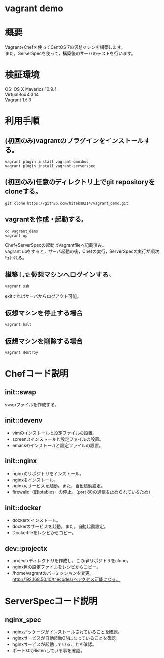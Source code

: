vagrant demo
============

# 概要
Vagrant+Chefを使ってCentOS 7の仮想マシンを構築します。  
また，ServerSpecを使って，構築後のサーバのテストを行います。

# 検証環境
OS: OS X Maverics 10.9.4  
VirtualBox 4.3.14  
Vagrant 1.6.3  

# 利用手順
## (初回のみ)vagrantのプラグインをインストールする。
```
vagrant plugin install vagrant-omnibus
vagrant plugin install vagrant-serverspec
```

## (初回のみ)任意のディレクトリ上でgit repositoryをcloneする。
```
git clone https://github.com/hitaka0214/vagrant_demo.git
```

## vagrantを作成・起動する。
```
cd vagrant_demo
vagrant up
```
Chef+ServerSpecの起動はVagrantfileへ記載済み。  
vagrant upをすると，サーバ起動の後，Chefの実行，ServerSpecの実行が順次行われる。

## 構築した仮想マシンへログインする。
```
vagrant ssh
```
exitすればサーバからログアウト可能。

## 仮想マシンを停止する場合
```
vagrant halt
```

## 仮想マシンを削除する場合
```
vagrant destroy
```

# Chefコード説明
## init::swap
swapファイルを作成する。

## init::devenv
* vimのインストールと設定ファイルの設置。
* screenのインストールと設定ファイルの設置。
* emacsのインストールと設定ファイルの設置。

## init::nginx
* nginxのリポジトリをインストール。
* nginxをインストール。
* nginxのサービスを起動。また，自動起動設定。
* firewalld（旧iptables）の停止。（port 80の通信を止められているため）

## init::docker
* dockerをインストール。
* dockerのサービスを起動。また，自動起動設定。
* Dockerfileをレシピからコピー。

## dev::projectx
* projectxディレクトリを作成し，このgitリポジトリをclone。
* nginx用の設定ファイルをレシピからコピー。
* /home/vagrantのパーミッションを変更。  
http://192.168.50.10/thecodes/へアクセス可能になる。

# ServerSpecコード説明
## nginx_spec
* nginxパッケージがインストールされていることを確認。
* nginxサービスが自動起動ONになっていることを確認。
* nginxサービスが起動していることを確認。
* ポート80がlistenしている事を確認。
